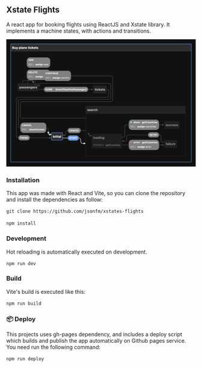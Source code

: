 ## Xstate Flights
A react app for booking flights using ReactJS and Xstate library. It implements a machine states, with actions and transitions.

<img
    src="./public/diagram.png"
/>

### Installation
This app was made with React and Vite, so you can clone the repository and install the dependencies as follow:

```
git clone https://github.com/jsonfm/xstates-flights

npm install
```


### Development
Hot reloading is automatically executed on development.
```
npm run dev
```

### Build
Vite's build is executed like this:
```
npm run build
```

### 📦 Deploy
This projects uses gh-pages dependency, and includes a deploy script which builds and publish the app automatically on Github pages service. You need run the following command:
```
npm run deploy
```